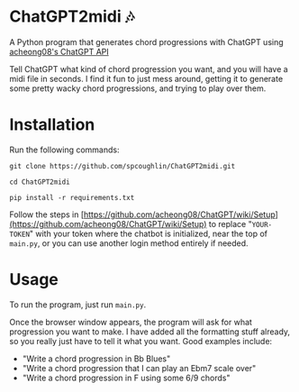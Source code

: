 
# ChatGPT2midi 🎶    
A Python program that generates chord progressions with ChatGPT using [acheong08's ChatGPT API](https://github.com/acheong08/ChatGPT)

Tell ChatGPT what kind of chord progression you want, and you will have a midi file in seconds. I find it fun to just mess around, getting it to generate some pretty wacky chord progressions, and trying to play over them.

  
# Installation  
Run the following commands:

`git clone https://github.com/spcoughlin/ChatGPT2midi.git`

`cd ChatGPT2midi`

`pip install -r requirements.txt`

Follow the steps in [https://github.com/acheong08/ChatGPT/wiki/Setup](https://github.com/acheong08/ChatGPT/wiki/Setup) to replace "`YOUR-TOKEN`" with your token where the chatbot is initialized, near the top of `main.py`, or you can use another login method entirely if needed.

  
# Usage  
To run the program, just run `main.py`.

Once the browser window appears, the program will ask for what progression you want to make. I have added all the formatting stuff already, so you really just have to tell it what you want. Good examples include:

 - "Write a chord progression in Bb Blues"
 - "Write a chord progression that I can play an Ebm7 scale over"
 - "Write a chord progression in F using some 6/9 chords"
